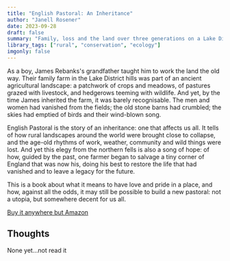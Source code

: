 ```yaml
---
title: "English Pastoral: An Inheritance"
author: "Janell Rosener"
date: 2023-09-28
draft: false
summary: "Family, loss and the land over three generations on a Lake District farm"
library_tags: ["rural", "conservation", "ecology"]
imgonly: false
---
```

As a boy, James Rebanks's grandfather taught him to work the land the old way. Their family farm in the Lake District hills was part of an ancient agricultural landscape: a patchwork of crops and meadows, of pastures grazed with livestock, and hedgerows teeming with wildlife. And yet, by the time James inherited the farm, it was barely recognisable. The men and women had vanished from the fields; the old stone barns had crumbled; the skies had emptied of birds and their wind-blown song.

English Pastoral is the story of an inheritance: one that affects us all. It tells of how rural landscapes around the world were brought close to collapse, and the age-old rhythms of work, weather, community and wild things were lost. And yet this elegy from the northern fells is also a song of hope: of how, guided by the past, one farmer began to salvage a tiny corner of England that was now his, doing his best to restore the life that had vanished and to leave a legacy for the future.

This is a book about what it means to have love and pride in a place, and how, against all the odds, it may still be possible to build a new pastoral: not a utopia, but somewhere decent for us all.

[Buy it anywhere but Amazon](https://www.waterstones.com/book/english-pastoral/james-rebanks/9780141982571)

## Thoughts

None yet...not read it